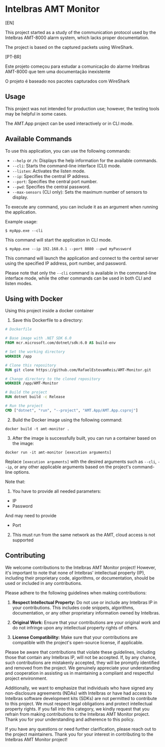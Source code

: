 # Intelbras AMT Monitor

[EN]

This project started as a study of the communication protocol used by the Intelbras AMT-8000 alarm system, which lacks proper documentation.

The project is based on the captured packets using WireShark.

[PT-BR]

Este projeto começou para estudar a comunicação do alarme Intelbras AMT-8000 que tem uma documentação inexistente

O projeto é baseado nos pacotes capturados com WireShark

## Usage

This project was not intended for production use; however, the testing tools may be helpful in some cases.

The AMT.App project can be used interactively or in CLI mode.

## Available Commands

To use this application, you can use the following commands:

- `--help` or `/h`: Displays the help information for the available commands.
- `--cli`: Starts the command-line interface (CLI) mode.
- `--listen`: Activates the listen mode.
- `--ip`: Specifies the central IP address.
- `--port`: Specifies the central port number.
- `--pwd`: Specifies the central password.
- `--max-sensors` (CLI only): Sets the maximum number of sensors to display.

To execute any command, you can include it as an argument when running the application.

Example usage:

```
$ myApp.exe --cli
```

This command will start the application in CLI mode.

```
$ myApp.exe --ip 192.168.0.1 --port 8080 --pwd myPassword
```

This command will launch the application and connect to the central server using the specified IP address, port number, and password.

Please note that only the `--cli` command is available in the command-line interface mode, while the other commands can be used in both CLI and listen modes.

## Using with Docker

Using this project inside a docker container

1. Save this Dockerfile to a directory:

```Dockerfile
# Dockerfile

# Base image with .NET SDK 6.0
FROM mcr.microsoft.com/dotnet/sdk:6.0 AS build-env

# Set the working directory
WORKDIR /app

# Clone this repository
RUN git clone https://github.com/RafaelEstevamReis/AMT-Monitor.git

# Change directory to the cloned repository
WORKDIR /app/AMT-Monitor

# Build the project
RUN dotnet build -c Release

# Run the project
CMD ["dotnet", "run", "--project", "AMT.App/AMT.App.csproj"]
```

2. Build the Docker image using the following command:
```
docker build -t amt-monitor .
```
3. After the image is successfully built, you can run a container based on the image:
```
docker run -it amt-monitor [execution arguments]
```

Replace `[execution arguments]` with the desired arguments such as `--cli`, `--ip`, or any other applicable arguments based on the project's command-line options.

Note that:
1. You have to provide all needed parameters:
* IP
* Password

And may need to provide
* Port

2. This must run from the same network as the AMT, cloud access is not supported


## Contributing

We welcome contributions to the Intelbras AMT Monitor project! However, it's important to note that none of Intelbras' intellectual property (IP), including their proprietary code, algorithms, or documentation, should be used or included in any contributions.

Please adhere to the following guidelines when making contributions:

1. **Respect Intellectual Property:** Do not use or include any Intelbras IP in your contributions. This includes code snippets, algorithms, documentation, or any other proprietary information owned by Intelbras.

2. **Original Work:** Ensure that your contributions are your original work and do not infringe upon any intellectual property rights of others.

3. **License Compatibility:** Make sure that your contributions are compatible with the project's open-source license, if applicable.

Please be aware that contributions that violate these guidelines, including those that contain any Intelbras IP, will not be accepted. If, by any chance, such contributions are mistakenly accepted, they will be promptly identified and removed from the project. We genuinely appreciate your understanding and cooperation in assisting us in maintaining a compliant and respectful project environment.

Additionally, we want to emphasize that individuals who have signed any non-disclosure agreements (NDAs) with Intelbras or have had access to Intelbras software development kits (SDKs) are not permitted to contribute to this project. We must respect legal obligations and protect intellectual property rights. If you fall into this category, we kindly request that you refrain from making contributions to the Intelbras AMT Monitor project. Thank you for your understanding and adherence to this policy.

If you have any questions or need further clarification, please reach out to the project maintainers. Thank you for your interest in contributing to the Intelbras AMT Monitor project!